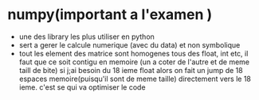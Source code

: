 # numpy(important a l'examen )

- une des library les plus utiliser en python
- sert a gerer le calcule numerique (avec du data)  et non symbolique
- tout les element des matrice sont homogenes tous des float, int etc, il faut que ce soit contigu en memoire (un a coter de l'autre et de meme taill de bite) si j;ai besoin du 18 ieme float alors on fait un jump de 18 espaces memoire(puisqu'il sont de meme taille) directement vers le 18 ieme. c'est se qui va optimiser le code 

